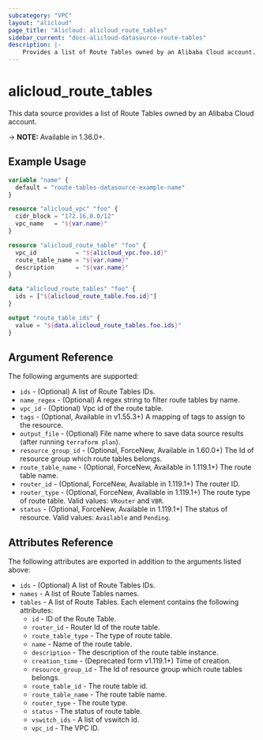 ```yaml
---
subcategory: "VPC"
layout: "alicloud"
page_title: "Alicloud: alicloud_route_tables"
sidebar_current: "docs-alicloud-datasource-route-tables"
description: |-
    Provides a list of Route Tables owned by an Alibaba Cloud account.
---
```


# alicloud\_route\_tables

This data source provides a list of Route Tables owned by an Alibaba Cloud account.

-> **NOTE:** Available in 1.36.0+.

## Example Usage

```terraform
variable "name" {
  default = "route-tables-datasource-example-name"
}

resource "alicloud_vpc" "foo" {
  cidr_block = "172.16.0.0/12"
  vpc_name   = "${var.name}"
}

resource "alicloud_route_table" "foo" {
  vpc_id           = "${alicloud_vpc.foo.id}"
  route_table_name = "${var.name}"
  description      = "${var.name}"
}

data "alicloud_route_tables" "foo" {
  ids = ["${alicloud_route_table.foo.id}"]
}

output "route_table_ids" {
  value = "${data.alicloud_route_tables.foo.ids}"
}
```

## Argument Reference

The following arguments are supported:

* `ids` - (Optional) A list of Route Tables IDs.
* `name_regex` - (Optional) A regex string to filter route tables by name.
* `vpc_id` - (Optional) Vpc id of the route table.
* `tags` - (Optional, Available in v1.55.3+) A mapping of tags to assign to the resource.
* `output_file` - (Optional) File name where to save data source results (after running `terraform plan`).
* `resource_group_id` - (Optional, ForceNew, Available in 1.60.0+) The Id of resource group which route tables belongs.
* `route_table_name` - (Optional, ForceNew, Available in 1.119.1+) The route table name.
* `router_id` - (Optional, ForceNew, Available in 1.119.1+) The router ID.
* `router_type` - (Optional, ForceNew, Available in 1.119.1+) The route type of route table. Valid values: `VRouter` and `VBR`.
* `status` - (Optional, ForceNew, Available in 1.119.1+) The status of resource. Valid values: `Available` and `Pending`.

## Attributes Reference

The following attributes are exported in addition to the arguments listed above:

* `ids` - (Optional) A list of Route Tables IDs.
* `names` - A list of Route Tables names.
* `tables` - A list of Route Tables. Each element contains the following attributes:
  * `id` - ID of the Route Table.
  * `router_id` - Router Id of the route table.
  * `route_table_type` - The type of route table.
  * `name` - Name of the route table.
  * `description` - The description of the route table instance.
  * `creation_time` - (Deprecated form v1.119.1+) Time of creation.
  * `resource_group_id` - The Id of resource group which route tables belongs.
  * `route_table_id` - The route table id.
  * `route_table_name` - The route table name.
  * `router_type` - The route type.
  * `status` - The status of route table.
  * `vswitch_ids` - A list of vswitch id.
  * `vpc_id` - The VPC ID.

